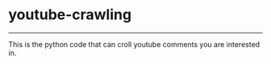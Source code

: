 # youtube-crawling
---
This is the python code that can croll youtube comments you are interested in.

